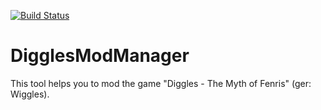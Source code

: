 [![Build Status](https://travis-ci.org/DigglesMods/DigglesModManager.svg?branch=master)](https://travis-ci.org/DigglesMods/DigglesModManager)

# DigglesModManager
This tool helps you to mod the game "Diggles - The Myth of Fenris" (ger: Wiggles).
